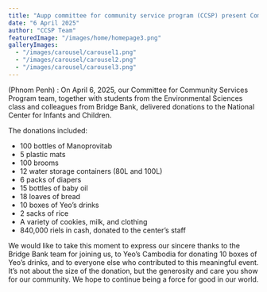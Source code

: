 ```yaml
---
title: "Aupp committee for community service program (CCSP) present Community Service"
date: "6 April 2025"
author: "CCSP Team"
featuredImage: "/images/home/homepage3.png"
galleryImages:
  - "/images/carousel/carousel1.png"
  - "/images/carousel/carousel2.png"
  - "/images/carousel/carousel3.png"
---
```


(Phnom Penh) : On April 6, 2025, our Committee for Community Services Program team, together with students from the Environmental Sciences class and colleagues from Bridge Bank, delivered donations to the National Center for Infants and Children.

The donations included:

- 100 bottles of Manoprovitab
- 5 plastic mats
- 100 brooms
- 12 water storage containers (80L and 100L)
- 6 packs of diapers
- 15 bottles of baby oil
- 18 loaves of bread
- 10 boxes of Yeo’s drinks
- 2 sacks of rice
- A variety of cookies, milk, and clothing
- 840,000 riels in cash, donated to the center’s staff

We would like to take this moment to express our sincere thanks to the Bridge Bank team for joining us, to Yeo’s Cambodia for donating 10 boxes of Yeo’s drinks, and to everyone else who contributed to this meaningful event. It’s not about the size of the donation, but the generosity and care you show for our community. We hope to continue being a force for good in our world.

